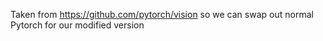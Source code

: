 Taken from https://github.com/pytorch/vision so we can swap out normal Pytorch for our modified version